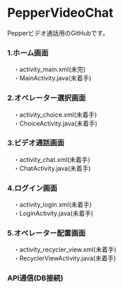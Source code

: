 # PepperVideoChat
Pepperビデオ通話用のGitHubです。


### 1.ホーム画面
　・activity_main.xml(未完)<br>
　・MainActivity.java(未着手)<br>
### 2.オペレーター選択画面
　・activity_choice.xml(未着手)<br>
　・ChoiceActivity.java(未着手)<br>
### 3.ビデオ通話画面
　・activity_chat.xml(未着手)<br>
　・ChatActivity.java(未着手)<br>
### 4.ログイン画面
　・activity_login.xml(未着手)<br>
　・LoginActivity.java(未着手)<br>
### 5.オペレーター配置画面
　・activity_recycler_view.xml(未着手)<br>
　・RecyclerViewActivity.java(未着手)<br>

### API通信(DB接続)

